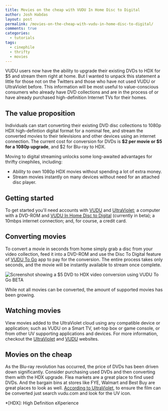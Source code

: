 ```yaml
---
title: Movies on the cheap with VUDU In Home Disc to Digital
author: Josh Habdas
layout: post
permalink: /movies-on-the-cheap-with-vudu-in-home-disc-to-digital/
comments: true
categories:
  - tutorials
tags:
  - cinephile
  - thrifty
  - movies
---
```

VUDU users now have the ability to upgrade their existing DVDs to HDX for $5 and stream them right at home. But I wanted to unpack this statement a little for those not on the Twitters and those who have not used VUDU or UltraViolet before. This information will be most useful to value-conscious consumers who already have DVD collections and are in the process of or have already purchased high-definition Internet TVs for their homes.

<!--more-->

## The value proposition

Individuals can start converting their existing DVD disc collections to 1080p HDX high-defintion digital format for a nominal fee, and stream the converted movies to their televisions and other devices using an internet connection. The current cost for conversion for DVDs is **$2 per movie or $5 for a 1080p upgrade**, and $2 for Blu-ray to HDX.

Moving to digital streaming unlocks some long-awaited advantages for thrifty cinephiles, including:

*   Ability to own 1080p HDX movies without spending a lot of extra money.
*   Stream movies instantly on many devices without need for an attached disc player.

## Getting started

To get started you'll need accounts with [VUDU][2] and [UltraViolet][3]; a computer with a DVD-ROM and [VUDU In Home Disc to Digital][4] (currently in beta); a 10mbps internet connection; and, for course, a credit card.

## Converting movies

To convert a movie in seconds from home simply grab a disc from your video collection, feed it into a DVD-ROM and use the Disc To Digital feature of [VUDU To Go][4] app to pay for the conversion. The entire process takes only seconds, and the movie will be instantly available to stream once complete.

![Screenshot showing a $5 DVD to HDX video conversion using VUDU To Go BETA](//s3.amazonaws.com/images.habdas.org/vudu2go-darko.png)

While not all movies can be converted, the amount of supported movies has been growing.

## Watching movies

View movies added to the UltraViolet cloud using any compatible device or application; such as VUDU on a Smart TV, set-top box or game console, or from other UV supporting applications and devices. For more information, checkout the [UltraViolet][3] and [VUDU][2] websites.

## Movies on the cheap

As the Blu-ray revolution has occurred, the price of DVDs has been driven down significantly. Consider purchasing used DVDs and then converting them with the HDX upgrade. Flea markets are a great place to find used DVDs. And the bargain bins at stores like FYE, Walmart and Best Buy are great places to look as well. <a href="https://twitter.com/UVVU/status/311992215327100928">According to UltraViolet</a>, to ensure the film can be converted just search vudu.com and look for the UV icon.

 [2]: http://www.vudu.com
 [3]: http://www.uvvu.com
 [4]: http://www.vudu.com/in_home_disc_to_digital.html

 *[HDX]: High Definition eXperience
